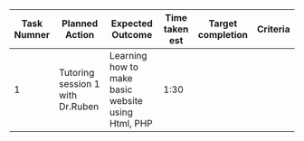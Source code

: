 
|Task Numner| Planned Action|Expected Outcome|Time taken est|Target completion|Criteria|
|-----------|---------------|----------------|--------------|-----------------|--------|
|     1     |Tutoring session 1 with Dr.Ruben|Learning how to make basic website using Html, PHP|1:30 |||
